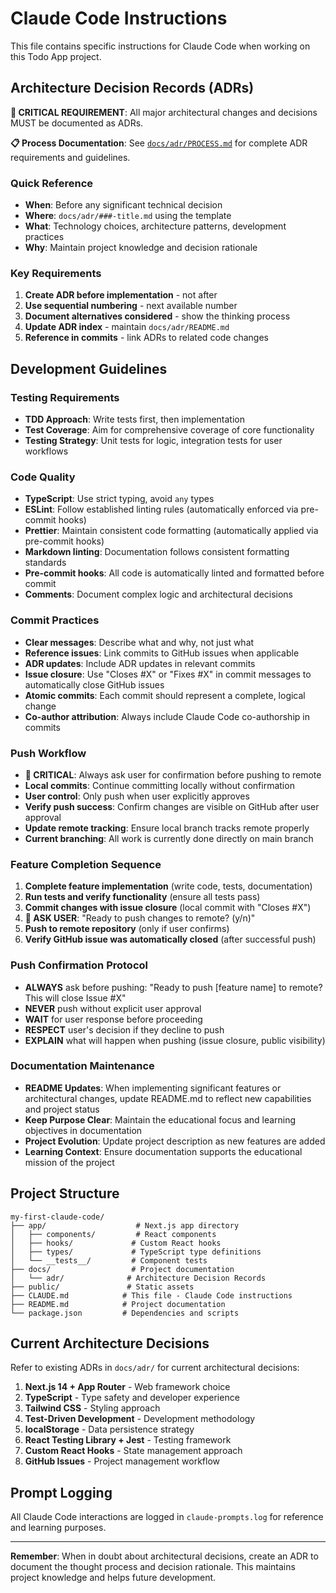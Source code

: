 # Claude Code Instructions

This file contains specific instructions for Claude Code when working on this Todo App project.

## Architecture Decision Records (ADRs)

**🚨 CRITICAL REQUIREMENT**: All major architectural changes and decisions MUST be documented as ADRs.

**📋 Process Documentation**: See [`docs/adr/PROCESS.md`](docs/adr/PROCESS.md) for complete ADR requirements and guidelines.

### Quick Reference

- **When**: Before any significant technical decision
- **Where**: `docs/adr/###-title.md` using the template
- **What**: Technology choices, architecture patterns, development practices
- **Why**: Maintain project knowledge and decision rationale

### Key Requirements

1. **Create ADR before implementation** - not after
2. **Use sequential numbering** - next available number
3. **Document alternatives considered** - show the thinking process
4. **Update ADR index** - maintain `docs/adr/README.md`
5. **Reference in commits** - link ADRs to related code changes

## Development Guidelines

### Testing Requirements

- **TDD Approach**: Write tests first, then implementation
- **Test Coverage**: Aim for comprehensive coverage of core functionality
- **Testing Strategy**: Unit tests for logic, integration tests for user workflows

### Code Quality

- **TypeScript**: Use strict typing, avoid `any` types
- **ESLint**: Follow established linting rules (automatically enforced via pre-commit hooks)
- **Prettier**: Maintain consistent code formatting (automatically applied via pre-commit hooks)
- **Markdown linting**: Documentation follows consistent formatting standards
- **Pre-commit hooks**: All code is automatically linted and formatted before commit
- **Comments**: Document complex logic and architectural decisions

### Commit Practices

- **Clear messages**: Describe what and why, not just what
- **Reference issues**: Link commits to GitHub issues when applicable
- **ADR updates**: Include ADR updates in relevant commits
- **Issue closure**: Use "Closes #X" or "Fixes #X" in commit messages to automatically close GitHub issues
- **Atomic commits**: Each commit should represent a complete, logical change
- **Co-author attribution**: Always include Claude Code co-authorship in commits

### Push Workflow

- **🚨 CRITICAL**: Always ask user for confirmation before pushing to remote
- **Local commits**: Continue committing locally without confirmation
- **User control**: Only push when user explicitly approves
- **Verify push success**: Confirm changes are visible on GitHub after user approval
- **Update remote tracking**: Ensure local branch tracks remote properly
- **Current branching**: All work is currently done directly on main branch

### Feature Completion Sequence

1. **Complete feature implementation** (write code, tests, documentation)
2. **Run tests and verify functionality** (ensure all tests pass)
3. **Commit changes with issue closure** (local commit with "Closes #X")
4. **🔴 ASK USER**: "Ready to push changes to remote? (y/n)"
5. **Push to remote repository** (only if user confirms)
6. **Verify GitHub issue was automatically closed** (after successful push)

### Push Confirmation Protocol

- **ALWAYS** ask before pushing: "Ready to push [feature name] to remote? This will close Issue #X"
- **NEVER** push without explicit user approval
- **WAIT** for user response before proceeding
- **RESPECT** user's decision if they decline to push
- **EXPLAIN** what will happen when pushing (issue closure, public visibility)

### Documentation Maintenance

- **README Updates**: When implementing significant features or architectural changes, update README.md to reflect new
  capabilities and project status
- **Keep Purpose Clear**: Maintain the educational focus and learning objectives in documentation
- **Project Evolution**: Update project description as new features are added
- **Learning Context**: Ensure documentation supports the educational mission of the project

## Project Structure

```text
my-first-claude-code/
├── app/                    # Next.js app directory
│   ├── components/         # React components
│   ├── hooks/             # Custom React hooks
│   ├── types/             # TypeScript type definitions
│   └── __tests__/         # Component tests
├── docs/                  # Project documentation
│   └── adr/              # Architecture Decision Records
├── public/               # Static assets
├── CLAUDE.md            # This file - Claude Code instructions
├── README.md            # Project documentation
└── package.json         # Dependencies and scripts
```

## Current Architecture Decisions

Refer to existing ADRs in `docs/adr/` for current architectural decisions:

1. **Next.js 14 + App Router** - Web framework choice
2. **TypeScript** - Type safety and developer experience
3. **Tailwind CSS** - Styling approach
4. **Test-Driven Development** - Development methodology
5. **localStorage** - Data persistence strategy
6. **React Testing Library + Jest** - Testing framework
7. **Custom React Hooks** - State management approach
8. **GitHub Issues** - Project management workflow

## Prompt Logging

All Claude Code interactions are logged in `claude-prompts.log` for reference and learning purposes.

---

**Remember**: When in doubt about architectural decisions, create an ADR to document the thought
process and decision rationale. This maintains project knowledge and helps future development.
